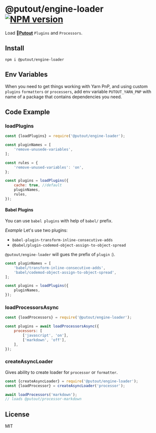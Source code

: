 # @putout/engine-loader [![NPM version][NPMIMGURL]][NPMURL]

[NPMIMGURL]: https://img.shields.io/npm/v/@putout/engine-loader.svg?style=flat&longCache=true
[NPMURL]: https://npmjs.org/package/@putout/engine-loader"npm"

Load 🐊[**Putout**](https://github.com/coderaiser/putout) `Plugins` and `Processors`.

## Install

```
npm i @putout/engine-loader
```

## Env Variables

When you need to get things working with Yarn PnP, and using custom `plugins` `formatters` or `processers`, add env variable
`PUTOUT_YARN_PNP` with name of a package that contains dependencies you need.

## Code Example

### loadPlugins

```js
const {loadPlugins} = require('@putout/engine-loader');

const pluginNames = [
    'remove-unusede-variables',
];

const rules = {
    'remove-unused-variables': 'on',
};

const plugins = loadPlugins({
    cache: true, //default
    pluginNames,
    rules,
});
```

#### Babel Plugins

You can use `babel plugins` with help of `babel/` prefix.

*Example*
Let's use two plugins:

- `babel-plugin-transform-inline-consecutive-adds`
- `@babel/plugin-codemod-object-assign-to-object-spread`

`@putout/engine-loader` will gues the prefix of `plugin` :).

```js
const pluginNames = [
    'babel/transform-inline-consecutive-adds',
    'babel/codemod-object-assign-to-object-spread',
];

const plugins = loadPlugins({
    pluginNames,
});
```

### loadProcessorsAsync

```js
const {loadProcessors} = require('@putout/engine-loader');

const plugins = await loadProcessorsAsync({
    processors: [
        ['javascript', 'on'],
        ['markdown', 'off'],
    ],
});
```

### createAsyncLoader

Gives ability to create loader for `processor` or `formatter`.

```js
const {createAsyncLoader} = require('@putout/engine-loader');
const {loadProcessor} = createAsyncLoader('processor');

await loadProcessors('markdown');
// loads @putout/processor-markdown
```

## License

MIT
